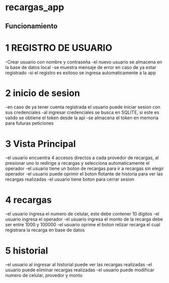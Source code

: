 # recargas_app

## Funcionamiento

# 1 REGISTRO DE USUARIO
-Crear usuario con nombre y contraseña
-el nuevo usuario se almacena en la base de datos local
-se muestra mensaje de error en caso de ya estar registrado
-si el registro es exitoso se ingresa automaticamente a la app

# 2 inicio de sesion
-en caso de ya tener cuenta registrada el usuario puede iniciar sesion con sus credenciales
-al ingresar credenciales se busca en SQLITE, si este es valido se obtiene el token desde la api
-se almacena el token en memoria para futuras peticiones

# 3 Vista Principal
-el usuario encuentra 4 accesos directos a cada provedor de recargas, al presionar uno lo redirige a recargas y selecciona automaticamente el operador
-el usuario tiene un boton de recargas para ir a recargas sin elegir operador
-el usuario puede oprimir el boton flotante de historia para ver las recargas realizadas
-el usuario tiene boton para cerrar sesion

# 4 recargas
-el usuario ingresa el numero de celular, este debe contener 10 digitos
-el usuario ingresa el operador
-el usuario ingresa el monto de la recarga debe ser entre 1000 y 100000
-el usuario oprime el boton relizar recarga el cual registrara la recarga en base de datos

# 5 historial
-el usuario al ingresar al historial puede ver las recargas realizadas
-el usuario puede eliminar recargas realizadas
-el usuario puede modificar numero de celular, provedor y monto











